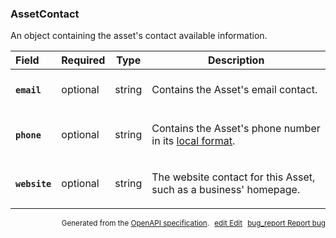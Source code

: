 <!--- This is a generated file, do not edit! -->
<!--- [START woosmap_http_schema_assetcontact] -->
<h3 class="schema-object" id="AssetContact">AssetContact</h3>

An object containing the asset's contact available information.

| Field                                                                                               | Required | Type   | Description                                                                                                                                                                                              |
| :-------------------------------------------------------------------------------------------------- | -------- | ------ | -------------------------------------------------------------------------------------------------------------------------------------------------------------------------------------------------------- |
| <h4 id="AssetContact-email" class="add-link schema-object-property-key"><code>email</code></h4>     | optional | string | <div class="nonref-property-description"><p>Contains the Asset's email contact.</p></div>                                                                                                                |
| <h4 id="AssetContact-phone" class="add-link schema-object-property-key"><code>phone</code></h4>     | optional | string | <div class="nonref-property-description"><p>Contains the Asset's phone number in its <a href="https://en.wikipedia.org/wiki/Local_conventions_for_writing_telephone_numbers">local format</a>.</p></div> |
| <h4 id="AssetContact-website" class="add-link schema-object-property-key"><code>website</code></h4> | optional | string | <div class="nonref-property-description"><p>The website contact for this Asset, such as a business' homepage.</p></div>                                                                                  |

<p style="text-align: right; font-size: smaller;">Generated from the <a data-label="openapi-github" href="https://github.com/woosmap/openapi-specification" title="Woosmap OpenAPI Specification" class="external">OpenAPI specification</a>.
<a data-label="openapi-github-woosmap-http-schema-assetcontact" data-action="edit" style="margin-left: 5px;" href="https://github.com/woosmap/openapi-specification/blob/main/specification/schemas/AssetContact.yml" title="Edit on GitHub"><span class="material-icons">edit</span> Edit</a>
<a data-label="openapi-github-woosmap-http-schema-assetcontact" data-action="bug" style="margin-left: 5px;" href="https://github.com/woosmap/openapi-specification/issues/new?assignees=&labels=type%3A+bug%2C+triage+me&template=bug_report.md&title=[schemas] Bug - AssetContact" title="File bug for schemas on GitHub"><span class="material-icons">bug_report</span> Report bug</a>
</p>

<!--- [END woosmap_http_schema_assetcontact] -->
